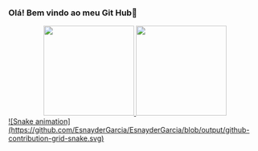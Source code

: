 ### Olá! Bem vindo ao meu Git Hub👋

<div align="center">
  <a href="https://github.com/EsnayderGarcia">
  <img height="180em" src="https://github-readme-stats.vercel.app/api?username=EsnayderGarcia&show_icons=true&theme=dracula&include_all_commits=true&count_private=true"/>
  <img height="180em" src="https://github-readme-stats.vercel.app/api/top-langs/?username=EsnayderGarcia&layout=compact&langs_count=7&theme=dracula"/>
</div>

<div>
  ![Snake animation](https://github.com/EsnayderGarcia/EsnayderGarcia/blob/output/github-contribution-grid-snake.svg)
</div>
